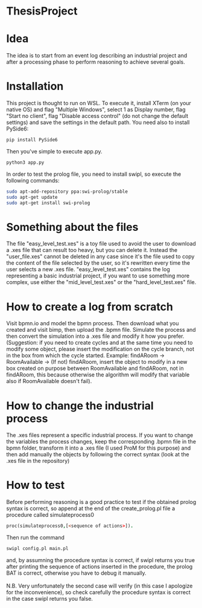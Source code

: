 # ThesisProject
# Idea
The idea is to start from an event log describing an industrial project and after a processing phase to perform reasoning to achieve several goals.
# Installation
This project is thought to run on WSL. To execute it, install XTerm (on your native OS) and flag "Multiple Windows", select 1 as Display number, flag "Start no client", flag "Disable access control" (do not change the default settings) and save the settings in the default path. You need also to install PySide6:
```bash
pip install PySide6
```
Then you've simple to execute app.py. 
```bash
python3 app.py
```
In order to test the prolog file, you need to install swipl, so execute the following commands: 
```bash
sudo apt-add-repository ppa:swi-prolog/stable
sudo apt-get update
sudo apt-get install swi-prolog
```
# Something about the files
The file "easy_level_test.xes" is a toy file used to avoid the user to download a .xes file that can result too heavy, but you can delete it. Instead the "user_file.xes" cannot be deleted in any case since it's the file used to copy the content of the file selected by the user, so it's rewritten every time the user selects a new .xes file. "easy_level_test.xes" contains the log representing a basic industrial project, if you want to use something more complex, use either the "mid_level_test.xes" or the "hard_level_test.xes" file.
# How to create a log from scratch
Visit bpmn.io and model the bpmn process. Then download what you created and visit bimp, then upload the .bpmn file. Simulate the process and then convert the simulation into a .xes file and modify it how you prefer. (Suggestion: if you need to create cycles and at the same time you need to modify some object, please insert the modification on the cycle branch, not in the box from which the cycle started. Example: findARoom -> RoomAvailable -> (If not) findARoom, insert the object to modify in a new box created on purpose between RoomAvailable and findARoom, not in findARoom, this because otherwise the algorithm will modify that variable also if RoomAvailable doesn't fail). 
# How to change the industrial process
The .xes files represent a specific industrial process. If you want to change the variables the process changes, keep the corresponding .bpmn file in the bpmn folder, transform it into a .xes file (I used ProM for this purpose) and then add manually the objects by following the correct syntax (look at the .xes file in the repository)
# How to test
Before performing reasoning is a good practice to test if the obtained prolog syntax is correct, so append at the end of the create_prolog.pl file a procedure called simulateprocess0 
```prolog
proc(simulateprocess0,[<sequence of actions>]). 
```
Then run the command
```bash
swipl config.pl main.pl
```
and, by assumning the procedure syntax is correct, if swipl returns you true after printing the sequence of actions inserted in the procedure, the prolog BAT is correct, otherwise you have to debug it manually. <br><br>N.B. Very unfortunately the second case will verify (in this case I apologize for the inconvenience), so check carefully the procedure syntax is correct in the case swipl returns you false.